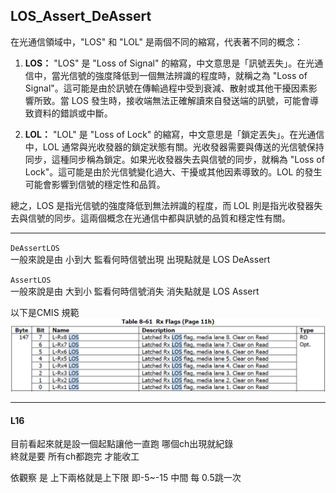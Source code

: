 ## LOS_Assert_DeAssert
在光通信領域中，"LOS" 和 "LOL" 是兩個不同的縮寫，代表著不同的概念：

1. **LOS：** "LOS" 是 "Loss of Signal" 的縮寫，中文意思是「訊號丟失」。在光通信中，當光信號的強度降低到一個無法辨識的程度時，就稱之為 "Loss of Signal"。這可能是由於訊號在傳輸過程中受到衰減、散射或其他干擾因素影響所致。當 LOS 發生時，接收端無法正確解讀來自發送端的訊號，可能會導致資料的錯誤或中斷。

2. **LOL：** "LOL" 是 "Loss of Lock" 的縮寫，中文意思是「鎖定丟失」。在光通信中，LOL 通常與光收發器的鎖定狀態有關。光收發器需要與傳送的光信號保持同步，這種同步稱為鎖定。如果光收發器失去與信號的同步，就稱為 "Loss of Lock"。這可能是由於光信號變化過大、干擾或其他因素導致的。LOL 的發生可能會影響到信號的穩定性和品質。

總之，LOS 是指光信號的強度降低到無法辨識的程度，而 LOL 則是指光收發器失去與信號的同步。這兩個概念在光通信中都與訊號的品質和穩定性有關。

---
`DeAssertLOS`  
一般來說是由 小到大    監看何時信號出現   出現點就是 LOS DeAssert

`AssertLOS`  
一般來說是由 大到小    監看何時信號消失   消失點就是 LOS Assert

以下是CMIS 規範  
<img src="CMIS截圖LOS.PNG" alt="drawing" width="700"/>

---

#### L16
目前看起來就是設一個起點讓他一直跑   哪個ch出現就紀錄  
終就是要   所有ch都跑完  才能收工

依觀察  是  上下兩格就是上下限  即-5~-15  中間   每 0.5跳一次